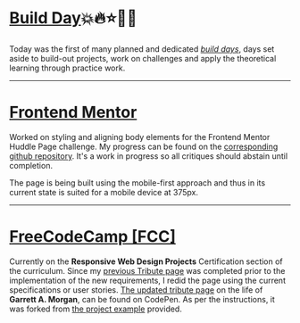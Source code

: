# [Build Day]():boom::fire::star::tada::balloon:
<!-- <iframe src="https://giphy.com/embed/MLZYKauKxeqKk" width="480" height="374" frameBorder="0" class="giphy-embed" allowFullScreen></iframe><p><a href="https://giphy.com/gifs/nba-free-agents-MLZYKauKxeqKk">via GIPHY</a></p> -->
 Today was the first of many planned and dedicated [_build days_](), days set aside to build-out projects, work on challenges and apply the theoretical learning through practice work.
<hr>

# [Frontend Mentor](https://frontendmentor.io)
Worked on styling and aligning body elements for the Frontend Mentor Huddle Page challenge. My progress can be found on the [corresponding github repository](https://bviengineer.github.io/frontendmentor.io-huddle-landing-page/nndex.html). It's a work in progress so all critiques should abstain until completion.

The page is being built using the mobile-first approach and thus in its current state is suited for a mobile device at 375px.
<hr>

# [FreeCodeCamp [FCC]](https:/freecodecamp.org)
Currently on the **Responsive Web Design Projects** Certification section of the curriculum. Since my [previous Tribute page](https://codepen.io/bvienigneer/full/GZwVEY) was completed prior to the implementation of the new requirements, I redid the page using the current specifications or user stories. [The updated tribute page](https://codepen.io/bvienigneer/full/pGdNxP) on the life of **Garrett A. Morgan**, can be found on CodePen. As per the instructions, it was forked from [the project example](https://codepen.io/freeCodeCamp/full/zNqgVx) provided.